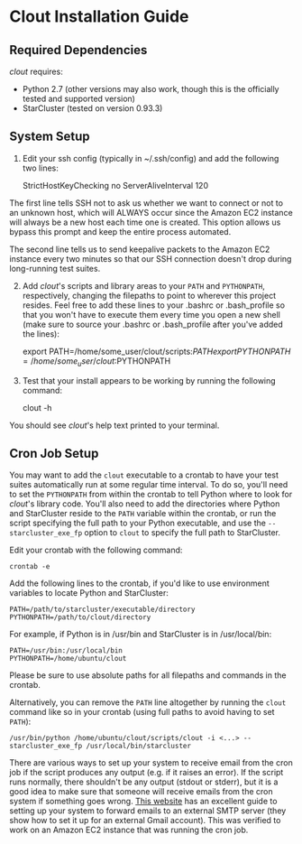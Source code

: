 # Clout Installation Guide

## Required Dependencies

_clout_ requires:

* Python 2.7 (other versions may also work, though this is the officially tested and supported version)
* StarCluster (tested on version 0.93.3)

## System Setup

1. Edit your ssh config (typically in ~/.ssh/config) and add the following two lines:

    StrictHostKeyChecking no
    ServerAliveInterval 120

The first line tells SSH not to ask us whether we want to connect or not to an unknown host, which will ALWAYS occur since the Amazon EC2 instance will always be a new host each time one is created. This option allows us bypass this prompt and keep the entire process automated.

The second line tells us to send keepalive packets to the Amazon EC2 instance every two minutes so that our SSH connection doesn't drop during long-running test suites.

2. Add _clout_'s scripts and library areas to your ```PATH``` and ```PYTHONPATH```, respectively, changing the filepaths to point to wherever this project resides. Feel free to add these lines to your .bashrc or .bash_profile so that you won't have to execute them every time you open a new shell (make sure to source your .bashrc or .bash_profile after you've added the lines):

    export PATH=/home/some_user/clout/scripts:$PATH
    export PYTHONPATH=/home/some_user/clout:$PYTHONPATH

3. Test that your install appears to be working by running the following command:

    clout -h

You should see _clout_'s help text printed to your terminal.

## Cron Job Setup

You may want to add the ```clout``` executable to a crontab to have your test suites automatically run at some regular time interval. To do so, you'll need to set the ```PYTHONPATH``` from within the crontab to tell Python where to look for _clout_'s library code. You'll also need to add the directories where Python and StarCluster reside to the ```PATH``` variable within the crontab, or run the script specifying the full path to your Python executable, and use the ```--starcluster_exe_fp``` option to ```clout``` to specify the full path to StarCluster.

Edit your crontab with the following command:

    crontab -e

Add the following lines to the crontab, if you'd like to use environment
variables to locate Python and StarCluster:

    PATH=/path/to/starcluster/executable/directory
    PYTHONPATH=/path/to/clout/directory

For example, if Python is in /usr/bin and StarCluster is in /usr/local/bin:

    PATH=/usr/bin:/usr/local/bin
    PYTHONPATH=/home/ubuntu/clout

Please be sure to use absolute paths for all filepaths and commands in the crontab.

Alternatively, you can remove the ```PATH``` line altogether by running the ```clout``` command like so in your crontab (using full paths to avoid having to set ```PATH```):

    /usr/bin/python /home/ubuntu/clout/scripts/clout -i <...> --starcluster_exe_fp /usr/local/bin/starcluster

There are various ways to set up your system to receive email from the cron job if the script produces any output (e.g. if it raises an error). If the script runs normally, there shouldn't be any output (stdout or stderr), but it is a good idea to make sure that someone will receive emails from the cron system if something goes wrong. [This website](https://wiki.archlinux.org/index.php/SSMTP#Forward_to_a_Gmail_Mail_Server) has an excellent guide to setting up your system to forward emails to an external SMTP server (they show how to set it up for an external Gmail account). This was verified to work on an Amazon EC2 instance that was running the cron job.
